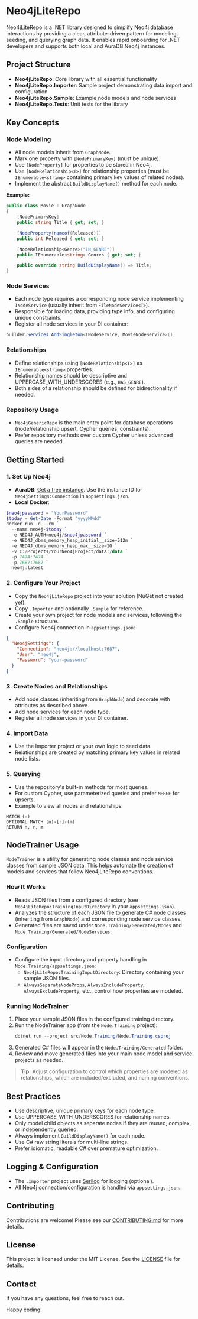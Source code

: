 # Neo4jLiteRepo

Neo4jLiteRepo is a .NET library designed to simplify Neo4j database interactions by providing a clear, attribute-driven pattern for modeling, seeding, and querying graph data. It enables rapid onboarding for .NET developers and supports both local and AuraDB Neo4j instances.

## Project Structure
- **Neo4jLiteRepo**: Core library with all essential functionality
- **Neo4jLiteRepo.Importer**: Sample project demonstrating data import and configuration
- **Neo4jLiteRepo.Sample**: Example node models and node services
- **Neo4jLiteRepo.Tests**: Unit tests for the library

## Key Concepts

### Node Modeling
- All node models inherit from `GraphNode`.
- Mark one property with `[NodePrimaryKey]` (must be unique).
- Use `[NodeProperty]` for properties to be stored in Neo4j.
- Use `[NodeRelationship<T>]` for relationship properties (must be `IEnumerable<string>` containing primary key values of related nodes).
- Implement the abstract `BuildDisplayName()` method for each node.

**Example:**
```csharp
public class Movie : GraphNode
{
    [NodePrimaryKey]
    public string Title { get; set; }

    [NodeProperty(nameof(Released))]
    public int Released { get; set; }

    [NodeRelationship<Genre>("IN_GENRE")]
    public IEnumerable<string> Genres { get; set; }

    public override string BuildDisplayName() => Title;
}
```

### Node Services
- Each node type requires a corresponding node service implementing `INodeService` (usually inherit from `FileNodeService<T>`).
- Responsible for loading data, providing type info, and configuring unique constraints.
- Register all node services in your DI container:
```csharp
builder.Services.AddSingleton<INodeService, MovieNodeService>();
```

### Relationships
- Define relationships using `[NodeRelationship<T>]` as `IEnumerable<string>` properties.
- Relationship names should be descriptive and UPPERCASE_WITH_UNDERSCORES (e.g., `HAS_GENRE`).
- Both sides of a relationship should be defined for bidirectionality if needed.

### Repository Usage
- `Neo4jGenericRepo` is the main entry point for database operations (node/relationship upsert, Cypher queries, constraints).
- Prefer repository methods over custom Cypher unless advanced queries are needed.

## Getting Started

### 1. Set Up Neo4j
- **AuraDB**: [Get a free instance](https://neo4j.com/product/auradb/). Use the instance ID for `Neo4jSettings:Connection` in `appsettings.json`.
- **Local Docker**:
```powershell
$neo4jpassword = "YourPassword"
$today = Get-Date -Format "yyyyMMdd"
docker run -d --rm `
  --name neo4j-$today `
  -e NEO4J_AUTH=neo4j/$neo4jpassword `
  -e NEO4J_dbms_memory_heap_initial__size=512m `
  -e NEO4J_dbms_memory_heap_max__size=1G `
  -v C:/Projects/YourNeo4jProject/data:/data `
  -p 7474:7474 `
  -p 7687:7687 `
  neo4j:latest
```

### 2. Configure Your Project
- Copy the `Neo4jLiteRepo` project into your solution (NuGet not created yet).
- Copy `.Importer` and optionally `.Sample` for reference.
- Create your own project for node models and services, following the `.Sample` structure.
- Configure Neo4j connection in `appsettings.json`:
```json
{
  "Neo4jSettings": {
    "Connection": "neo4j://localhost:7687", 
    "User": "neo4j",
    "Password": "your-password"
  }
}
```

### 3. Create Nodes and Relationships
- Add node classes (inheriting from `GraphNode`) and decorate with attributes as described above.
- Add node services for each node type.
- Register all node services in your DI container.

### 4. Import Data
- Use the Importer project or your own logic to seed data.
- Relationships are created by matching primary key values in related node lists.

### 5. Querying
- Use the repository's built-in methods for most queries.
- For custom Cypher, use parameterized queries and prefer `MERGE` for upserts.
- Example to view all nodes and relationships:
```cypher
MATCH (n)
OPTIONAL MATCH (n)-[r]-(m)
RETURN n, r, m
```

## NodeTrainer Usage

`NodeTrainer` is a utility for generating node classes and node service classes from sample JSON data. This helps automate the creation of models and services that follow Neo4jLiteRepo conventions.

### How It Works
- Reads JSON files from a configured directory (see `Neo4jLiteRepo:TrainingInputDirectory` in your `appsettings.json`).
- Analyzes the structure of each JSON file to generate C# node classes (inheriting from `GraphNode`) and corresponding node service classes.
- Generated files are saved under `Node.Training/Generated/Nodes` and `Node.Training/Generated/NodeServices`.

### Configuration
- Configure the input directory and property handling in `Node.Training/appsettings.json`:
  - `Neo4jLiteRepo:TrainingInputDirectory`: Directory containing your sample JSON files.
  - `AlwaysSeparateNodeProps`, `AlwaysIncludeProperty`, `AlwaysExcludeProperty`, etc., control how properties are modeled.

### Running NodeTrainer
1. Place your sample JSON files in the configured training directory.
2. Run the NodeTrainer app (from the `Node.Training` project):
   ```powershell
   dotnet run --project src/Node.Training/Node.Training.csproj
   ```
3. Generated C# files will appear in the `Node.Training/Generated` folder.
4. Review and move generated files into your main node model and service projects as needed.

> **Tip:** Adjust configuration to control which properties are modeled as relationships, which are included/excluded, and naming conventions.

## Best Practices
- Use descriptive, unique primary keys for each node type.
- Use UPPERCASE_WITH_UNDERSCORES for relationship names.
- Only model child objects as separate nodes if they are reused, complex, or independently queried.
- Always implement `BuildDisplayName()` for each node.
- Use C# raw string literals for multi-line strings.
- Prefer idiomatic, readable C# over premature optimization.

## Logging & Configuration
- The `.Importer` project uses [Serilog](https://github.com/serilog/serilog`) for logging (optional).
- All Neo4j connection/configuration is handled via `appsettings.json`.

## Contributing
Contributions are welcome! Please see our [CONTRIBUTING.md](CONTRIBUTING.md) for more details.

## License
This project is licensed under the MIT License. See the [LICENSE](LICENSE) file for details.

## Contact
If you have any questions, feel free to reach out.

Happy coding!